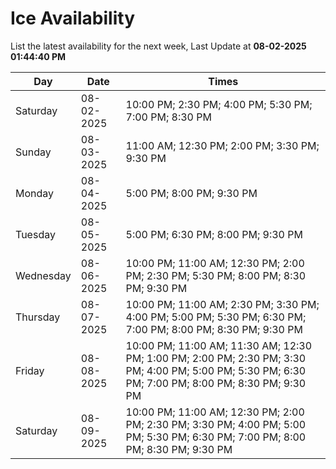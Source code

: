 # Ice Availability

List the latest availability for the next week, Last Update at **08-02-2025 01:44:40 PM**

| Day         | Date        | Times       |
| ----------- | ----------- | ----------- |
|Saturday|08-02-2025|10:00 PM; 2:30 PM; 4:00 PM; 5:30 PM; 7:00 PM; 8:30 PM|
|Sunday|08-03-2025|11:00 AM; 12:30 PM; 2:00 PM; 3:30 PM; 9:30 PM|
|Monday|08-04-2025|5:00 PM; 8:00 PM; 9:30 PM|
|Tuesday|08-05-2025|5:00 PM; 6:30 PM; 8:00 PM; 9:30 PM|
|Wednesday|08-06-2025|10:00 PM; 11:00 AM; 12:30 PM; 2:00 PM; 2:30 PM; 5:30 PM; 8:00 PM; 8:30 PM; 9:30 PM|
|Thursday|08-07-2025|10:00 PM; 11:00 AM; 2:30 PM; 3:30 PM; 4:00 PM; 5:00 PM; 5:30 PM; 6:30 PM; 7:00 PM; 8:00 PM; 8:30 PM; 9:30 PM|
|Friday|08-08-2025|10:00 PM; 11:00 AM; 11:30 AM; 12:30 PM; 1:00 PM; 2:00 PM; 2:30 PM; 3:30 PM; 4:00 PM; 5:00 PM; 5:30 PM; 6:30 PM; 7:00 PM; 8:00 PM; 8:30 PM; 9:30 PM|
|Saturday|08-09-2025|10:00 PM; 11:00 AM; 12:30 PM; 2:00 PM; 2:30 PM; 3:30 PM; 4:00 PM; 5:00 PM; 5:30 PM; 6:30 PM; 7:00 PM; 8:00 PM; 8:30 PM; 9:30 PM|
